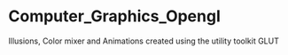 # Computer_Graphics_Opengl
Illusions, Color mixer and Animations created using the utility toolkit GLUT
